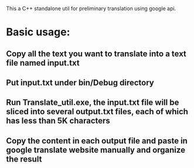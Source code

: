 This a C++ standalone util for preliminary translation using google api.

# Basic usage:

## Copy all the text you want to translate into a text file named input.txt

## Put input.txt under bin/Debug directory

## Run Translate_util.exe, the input.txt file will be sliced into several output.txt files, each of which has less than 5K characters

## Copy the content in each output file and paste in google translate website manually and organize the result
